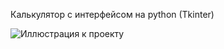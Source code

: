 Калькулятор с интерфейсом на python (Tkinter)

 ![Иллюстрация к проекту](https://github.com/ZeroCreator/PythonProjects/blob/master/%20Calculator/Calculator.png)